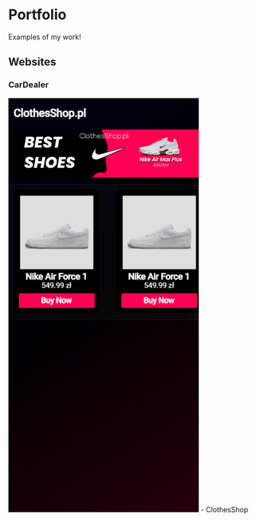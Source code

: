 # Portfolio

Examples of my work!

## Websites

 ### CarDealer
   <img src="assets/clothesshop-tel.png">
 - ClothesShop
